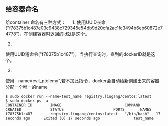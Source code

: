 
## 给容器命名


给container 命名有三种方式：
　
1. 
使用UUID长命 ("f78375b1c487e03c9438c729345e54db9d20cfa2ac1fc3494b6eb60872e74778")，在创建容器时返回的id就是这个。

2. 
使用UUID短命令("f78375b1c487")，当执行查询时，查到的dockerID就是这个。

3. 
使用--name=evil_ptolemy",若不加此指令，docker会自动给新创建出来的容器分配一个唯一的name

	
    $ sudo docker run --name=test_name registry.liugang/centos:latest 
	$ sudo docker ps -a
	CONTAINER ID        IMAGE                            COMMAND       CREATED             STATUS                      PORTS       NAMES
	f78375b1c487        registry.liugang/centos:latest   "/bin/bash"   17 seconds ago      Exited (0) 17 seconds ago               test_name       
